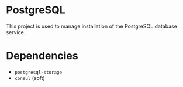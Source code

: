 PostgreSQL
==========
This project is used to manage installation of the PostgreSQL database service.

Dependencies
============
- `postgresql-storage`
- `consul` (soft)
